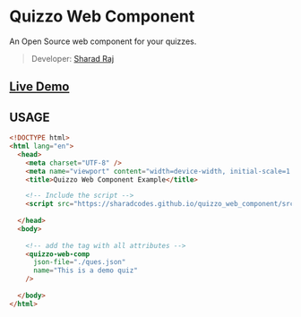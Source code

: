 # Quizzo Web Component
An Open Source web component for your quizzes.
> Developer: [Sharad Raj](https://github.com/sharadcodes/)

## [Live Demo](https://sharadcodes.github.io/quizzo_web_component/example/)

## USAGE

```html
<!DOCTYPE html>
<html lang="en">
  <head>
    <meta charset="UTF-8" />
    <meta name="viewport" content="width=device-width, initial-scale=1.0" />
    <title>Quizzo Web Component Example</title>

    <!-- Include the script -->
    <script src="https://sharadcodes.github.io/quizzo_web_component/src/quizzo_web_component.js" async></script>
    
  </head>
  <body>
    
    <!-- add the tag with all attributes -->
    <quizzo-web-comp
      json-file="./ques.json" 
      name="This is a demo quiz"
    />
    
  </body>
</html>
```
